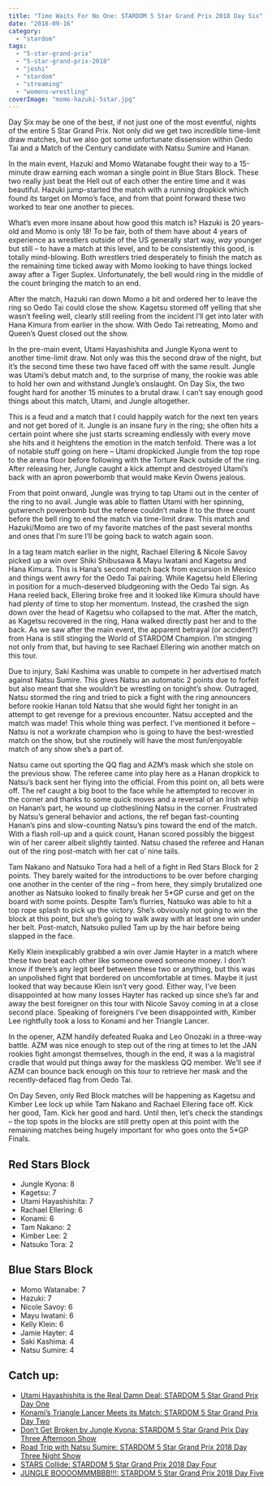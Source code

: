 ```yaml
---
title: "Time Waits For No One: STARDOM 5 Star Grand Prix 2018 Day Six"
date: "2018-09-16"
category: 
  - "stardom"
tags: 
  - "5-star-grand-prix"
  - "5-star-grand-prix-2018"
  - "joshi"
  - "stardom"
  - "streaming"
  - "womens-wrestling"
coverImage: "momo-hazuki-5star.jpg"
---
```


Day Six may be one of the best, if not just one of the most eventful, nights of the entire 5 Star Grand Prix. Not only did we get two incredible time-limit draw matches, but we also got some unfortunate dissension within Oedo Tai and a Match of the Century candidate with Natsu Sumire and Hanan.

In the main event, Hazuki and Momo Watanabe fought their way to a 15-minute draw earning each woman a single point in Blue Stars Block. These two really just beat the Hell out of each other the entire time and it was beautiful. Hazuki jump-started the match with a running dropkick which found its target on Momo’s face, and from that point forward these two worked to tear one another to pieces.

What’s even more insane about how good this match is? Hazuki is 20 years-old and Momo is only 18! To be fair, both of them have about 4 years of experience as wrestlers outside of the US generally start way, _way_ younger but still – to have a match at this level, and to be consistently this good, is totally mind-blowing. Both wrestlers tried desperately to finish the match as the remaining time ticked away with Momo looking to have things locked away after a Tiger Suplex. Unfortunately, the bell would ring in the middle of the count bringing the match to an end.

<Tweet tweetId="1039890225319665664" />

After the match, Hazuki ran down Momo a bit and ordered her to leave the ring so Oedo Tai could close the show. Kagetsu stormed off yelling that she wasn’t feeling well, clearly still reeling from the incident I’ll get into later with Hana Kimura from earlier in the show. With Oedo Tai retreating, Momo and Queen’s Quest closed out the show.

In the pre-main event, Utami Hayashishita and Jungle Kyona went to another time-limit draw. Not only was this the second draw of the night, but it’s the second time these two have faced off with the same result. Jungle was Utami’s debut match and, to the surprise of many, the rookie was able to hold her own and withstand Jungle’s onslaught. On Day Six, the two fought hard for another 15 minutes to a brutal draw. I can’t say enough good things about this match, Utami, and Jungle altogether.

This is a feud and a match that I could happily watch for the next ten years and not get bored of it. Jungle is an insane fury in the ring; she often hits a certain point where she just starts screaming endlessly with every move she hits and it heightens the emotion in the match tenfold. There was a lot of notable stuff going on here – Utami dropkicked Jungle from the top rope to the arena floor before following with the Torture Rack outside of the ring. After releasing her, Jungle caught a kick attempt and destroyed Utami’s back with an apron powerbomb that would make Kevin Owens jealous.

From that point onward, Jungle was trying to tap Utami out in the center of the ring to no avail. Jungle was able to flatten Utami with her spinning, gutwrench powerbomb but the referee couldn’t make it to the three count before the bell ring to end the match via time-limit draw. This match and Hazuki/Momo are two of my favorite matches of the past several months and ones that I’m sure I’ll be going back to watch again soon.

<Tweet tweetId="1039823723254099970" />

In a tag team match earlier in the night, Rachael Ellering & Nicole Savoy picked up a win over Shiki Shibusawa & Mayu Iwatani and Kagetsu and Hana Kimura. This is Hana’s second match back from excursion in Mexico and things went awry for the Oedo Tai pairing. While Kagetsu held Ellering in position for a much-deserved bludgeoning with the Oedo Tai sign. As Hana reeled back, Ellering broke free and it looked like Kimura should have had plenty of time to stop her momentum. Instead, the crashed the sign down over the head of Kagetsu who collapsed to the mat. After the match, as Kagetsu recovered in the ring, Hana walked directly past her and to the back. As we saw after the main event, the apparent betrayal (or accident?) from Hana is still stinging the World of STARDOM Champion. I’m stinging not only from that, but having to see Rachael Ellering win another match on this tour.

<Tweet tweetId="1038718971292266501" />

Due to injury, Saki Kashima was unable to compete in her advertised match against Natsu Sumire. This gives Natsu an automatic 2 points due to forfeit but also meant that she wouldn’t be wrestling on tonight’s show. Outraged, Natsu stormed the ring and tried to pick a fight with the ring announcers before rookie Hanan told Natsu that she would fight her tonight in an attempt to get revenge for a previous encounter. Natsu accepted and the match was made! This whole thing was perfect. I’ve mentioned it before – Natsu is not a workrate champion who is going to have the best-wrestled match on the show, but she routinely will have the most fun/enjoyable match of any show she’s a part of.

Natsu came out sporting the QQ flag and AZM’s mask which she stole on the previous show. The referee came into play here as a Hanan dropkick to Natsu’s back sent her flying into the official. From this point on, all bets were off. The ref caught a big boot to the face while he attempted to recover in the corner and thanks to some quick moves and a reversal of an Irish whip on Hanan’s part, he wound up clotheslining Natsu in the corner. Frustrated by Natsu’s general behavior and actions, the ref began fast-counting Hanan’s pins and slow-counting Natsu’s pins toward the end of the match. With a flash roll-up and a quick count, Hanan scored possibly the biggest win of her career albeit slightly tainted. Natsu chased the referee and Hanan out of the ring post-match with her cat o’ nine tails.

<Tweet tweetId="1039713760624050176" />

Tam Nakano and Natsuko Tora had a hell of a fight in Red Stars Block for 2 points. They barely waited for the introductions to be over before charging one another in the center of the ring – from here, they simply brutalized one another as Natsuko looked to finally break her 5\*GP curse and get on the board with some points. Despite Tam’s flurries, Natsuko was able to hit a top rope splash to pick up the victory. She’s obviously not going to win the block at this point, but she’s going to walk away with at least one win under her belt. Post-match, Natsuko pulled Tam up by the hair before being slapped in the face.

Kelly Klein inexplicably grabbed a win over Jamie Hayter in a match where these two beat each other like someone owed someone money. I don’t know if there’s any legit beef between these two or anything, but this was an unpolished fight that bordered on uncomfortable at times. Maybe it just looked that way because Klein isn’t very good. Either way, I’ve been disappointed at how many losses Hayter has racked up since she’s far and away the best foreigner on this tour with Nicole Savoy coming in at a close second place. Speaking of foreigners I’ve been disappointed with, Kimber Lee rightfully took a loss to Konami and her Triangle Lancer.

In the opener, AZM handily defeated Ruaka and Leo Onozaki in a three-way battle. AZM was nice enough to step out of the ring at times to let the JAN rookies fight amongst themselves, though in the end, it was a la magistral cradle that would put things away for the maskless QQ member. We’ll see if AZM can bounce back enough on this tour to retrieve her mask and the recently-defaced flag from Oedo Tai.

On Day Seven, only Red Block matches will be happening as Kagetsu and Kimber Lee lock up while Tam Nakano and Rachael Ellering face off. Kick her good, Tam. Kick her good and hard. Until then, let’s check the standings – the top spots in the blocks are still pretty open at this point with the remaining matches being hugely important for who goes onto the 5\*GP Finals.

## Red Stars Block

- Jungle Kyona: 8
- Kagetsu: 7
- Utami Hayashishita: 7
- Rachael Ellering: 6
- Konami: 6
- Tam Nakano: 2
- Kimber Lee: 2
- Natsuko Tora: 2

<Tweet tweetId="1038725920520003585" />

## Blue Stars Block

- Momo Watanabe: 7
- Hazuki: 7
- Nicole Savoy: 6
- Mayu Iwatani: 6
- Kelly Klein: 6
- Jamie Hayter: 4
- Saki Kashima: 4
- Natsu Sumire: 4

<Tweet tweetId="1038725665200136193" />

## Catch up:

- [Utami Hayashishita is the Real Damn Deal: STARDOM 5 Star Grand Prix Day One](https://www.gansobomb.com/2018/08/21/stardom-5-star-grand-prix-day-one/)
- [Konami’s Triangle Lancer Meets its Match: STARDOM 5 Star Grand Prix Day Two](https://www.gansobomb.com/2018/08/25/stardom-5-star-grand-prix-day-two/)
- [Don’t Get Broken by Jungle Kyona: STARDOM 5 Star Grand Prix Day Three Afternoon Show](https://www.gansobomb.com/2018/08/30/stardom-5-star-grand-prix-day-three-afternoon-show/)
- [Road Trip with Natsu Sumire: STARDOM 5 Star Grand Prix 2018 Day Three Night Show](https://www.gansobomb.com/2018/09/01/stardom-5-star-grand-prix-day-three-night-show/)
- [STARS Collide: STARDOM 5 Star Grand Prix 2018 Day Four](https://www.gansobomb.com/2018/09/08/stardom-5-star-grand-prix-2018-day-four/)
- [JUNGLE BOOOOMMMBBB!!!: STARDOM 5 Star Grand Prix 2018 Day Five](https://www.gansobomb.com/2018/09/12/stardom-5-star-grand-prix-2018-day-five/)
